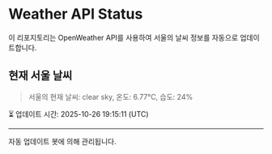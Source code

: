 
# Weather API Status

이 리포지토리는 OpenWeather API를 사용하여 서울의 날씨 정보를 자동으로 업데이트합니다.

## 현재 서울 날씨
> 서울의 현재 날씨: clear sky, 온도: 6.77°C, 습도: 24%

⏳ 업데이트 시간: 2025-10-26 19:15:11 (UTC)

---
자동 업데이트 봇에 의해 관리됩니다.
